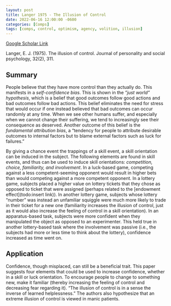```yaml
---
layout: post
title: Langer 1975 - The Illusion of Control
date: 2022-06-16 12:00:00 -0600
categories: [Comps]
tags: [comps, control, optimism, agency, volition, illusion]
---
```

[Google Scholar Link](https://scholar.google.com/scholar?hl=en&as_sdt=0%2C45&q=The+illusion+of+control&btnG=)

Langer, E. J. (1975). The illusion of control. Journal of personality and social psychology, 32(2), 311.

## Summary
People believe that they have more control than they actually do.  This manifests in a _self-confidence bias_.  This is shown in the _”just world” hypothesis_, which is a belief that good outcomes follow good actions and bad outcomes follow bad actions.  This belief eliminates the need for stress that would occur if one instead believed that bad outcomes can occur randomly at any time.  When we see other humans suffer, and especially when we cannot change their suffering, we tend to increasingly see their consequence as deserved.  Another outcome of this belief is the _fundamental attribution bias_, a “tendency for people to attribute desirable outcomes to internal factors  but to blame external factors such as luck for failures.”

By giving a chance event the trappings of a skill event, a skill orientation can be induced in the subject.  The following elements are found in skill events, and thus can be used to induce skill orientations: _competition, choice, familiarity, and involvement_.  In a luck-based game, competing against a less competent-seeming opponent would result in higher bets than would competing against a more competent opponent.  In a lottery game, subjects placed a higher value on lottery tickets that they chose as opposed to ticket that were assigned (perhaps related to the [endowment effect](todo:insert link)).  In another lottery game, subjects whose lottery “number” was instead an unfamiliar squiggle were much more likely to trade in their ticket for a new one (familiarity increases the illusion of control, just as it would also increase the feeling of control in a skill orientation).  In an apparatus-based task, subjects were more confident when they manipulated the object as opposed to an experimenter.  This held true in another lottery-based task where the involvement was passive (i.e., the subjects had more or less time to think about the lottery), confidence increased as time went on.

## Application
Confidence, though misplaced, can still be a beneficial trait.  This paper suggests four elements that could be used to increase confidence, whether in a skill or luck orientation.  To encourage people to change to something new, make it familiar (thereby increasing the feeling of control and decreasing fear regarding it).  “The illusion of control is in a sense the inverse of learned helplessness.”  The authors also hypothesize that an extreme illusion of control is viewed in manic patients.